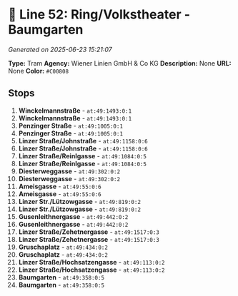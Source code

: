 # 🚊 Line 52: Ring/Volkstheater - Baumgarten

*Generated on 2025-06-23 15:21:07*

**Type:** Tram
**Agency:** Wiener Linien GmbH & Co KG
**Description:** None
**URL:** None
**Color:** `#C00808`

## Stops

1. **Winckelmannstraße** - `at:49:1493:0:1`
2. **Winckelmannstraße** - `at:49:1493:0:1`
3. **Penzinger Straße** - `at:49:1005:0:1`
4. **Penzinger Straße** - `at:49:1005:0:1`
5. **Linzer Straße/Johnstraße** - `at:49:1158:0:6`
6. **Linzer Straße/Johnstraße** - `at:49:1158:0:6`
7. **Linzer Straße/Reinlgasse** - `at:49:1084:0:5`
8. **Linzer Straße/Reinlgasse** - `at:49:1084:0:5`
9. **Diesterweggasse** - `at:49:302:0:2`
10. **Diesterweggasse** - `at:49:302:0:2`
11. **Ameisgasse** - `at:49:55:0:6`
12. **Ameisgasse** - `at:49:55:0:6`
13. **Linzer Str./Lützowgasse** - `at:49:819:0:2`
14. **Linzer Str./Lützowgasse** - `at:49:819:0:2`
15. **Gusenleithnergasse** - `at:49:442:0:2`
16. **Gusenleithnergasse** - `at:49:442:0:2`
17. **Linzer Straße/Zehetnergasse** - `at:49:1517:0:3`
18. **Linzer Straße/Zehetnergasse** - `at:49:1517:0:3`
19. **Gruschaplatz** - `at:49:434:0:2`
20. **Gruschaplatz** - `at:49:434:0:2`
21. **Linzer Straße/Hochsatzengasse** - `at:49:113:0:2`
22. **Linzer Straße/Hochsatzengasse** - `at:49:113:0:2`
23. **Baumgarten** - `at:49:358:0:5`
24. **Baumgarten** - `at:49:358:0:5`